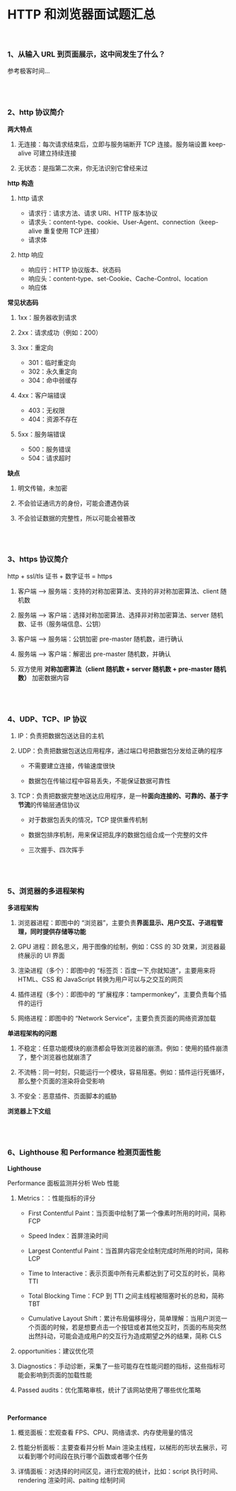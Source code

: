 # HTTP 和浏览器面试题汇总

</br>

### 1、从输入 URL 到页面展示，这中间发生了什么？

参考极客时间...

</br>
</br>

### 2、http 协议简介

**两大特点**

1. 无连接：每次请求结束后，立即与服务端断开 TCP 连接。服务端设置 keep-alive 可建立持续连接

2. 无状态：是指第二次来，你无法识别它曾经来过

**http 构造**

1. http 请求

    - 请求行：请求方法、请求 URI、HTTP 版本协议
    - 请求头：content-type、cookie、User-Agent、connection（keep-alive 重复使用 TCP 连接）
    - 请求体

1. http 响应

    - 响应行：HTTP 协议版本、状态码
    - 响应头：content-type、set-Cookie、Cache-Control、location
    - 响应体

**常见状态码**

1. 1xx：服务器收到请求

2. 2xx：请求成功（例如：200）

3. 3xx：重定向

    - 301：临时重定向
    - 302：永久重定向
    - 304：命中弱缓存

4. 4xx：客户端错误

    - 403：无权限
    - 404：资源不存在

5. 5xx：服务端错误

    - 500：服务错误
    - 504：请求超时

**缺点**

1. 明文传输，未加密

2. 不会验证通讯方的身份，可能会遭遇伪装

3. 不会验证数据的完整性，所以可能会被篡改

</br>
</br>

### 3、https 协议简介

http + ssl/tls 证书 + 数字证书 = https

1. 客户端 ——> 服务端：支持的对称加密算法、支持的非对称加密算法、client 随机数

2. 服务端 ——> 客户端：选择对称加密算法、选择非对称加密算法、server 随机数、证书（服务端信息、公钥）

3. 客户端 ——> 服务端：公钥加密 pre-master 随机数，进行确认

4. 服务端 ——> 客户端：解密出 pre-master 随机数，并确认

5. 双方使用 **对称加密算法（client 随机数 + server 随机数 + pre-master 随机数）** 加密数据内容

</br>
</br>

### 4、UDP、TCP、IP 协议

1. IP：负责把数据包送达目的主机

2. UDP：负责把数据包送达应用程序，通过端口号把数据包分发给正确的程序

    - 不需要建立连接，传输速度很快

    - 数据包在传输过程中容易丢失，不能保证数据可靠性

3. TCP：负责把数据完整地送达应用程序，是一种**面向连接的、可靠的、基于字节流**的传输层通信协议

    - 对于数据包丢失的情况，TCP 提供重传机制

    - 数据包排序机制，用来保证把乱序的数据包组合成一个完整的文件

    - 三次握手、四次挥手

</br>
</br>

### 5、浏览器的多进程架构

**多进程架构**

1. 浏览器进程：即图中的 “浏览器”，主要负责**界面显示、用户交互、子进程管理，同时提供存储等功能**

2. GPU 进程：顾名思义，用于图像的绘制，例如：CSS 的 3D 效果，浏览器最终展示的 UI 界面

3. 渲染进程（多个）：即图中的 “标签页：百度一下,你就知道”，主要用来将 HTML、CSS 和 JavaScript 转换为用户可以与之交互的网页

4. 插件进程（多个）：即图中的 “扩展程序：tampermonkey”，主要负责每个插件的运行

5. 网络进程：即图中的 “Network Service”，主要负责页面的网络资源加载

**单进程架构的问题**

1. 不稳定：任意功能模块的崩溃都会导致浏览器的崩溃。例如：使用的插件崩溃了，整个浏览器也就崩溃了

2. 不流畅：同一时刻，只能运行一个模块，容易阻塞。例如：插件运行死循环，那么整个页面的渲染将会受影响

3. 不安全：恶意插件、页面脚本的威胁

**浏览器上下文组**

</br>
</br>

### 6、Lighthouse 和 Performance 检测页面性能

**Lighthouse**

Performance 面板监测并分析 Web 性能

1. Metrics：：性能指标的评分

    - First Contentful Paint：当页面中绘制了第一个像素时所用的时间，简称 FCP

    - Speed Index：首屏渲染时间

    - Largest Contentful Paint：当首屏内容完全绘制完成时所用的时间，简称 LCP

    - Time to Interactive：表示页面中所有元素都达到了可交互的时长，简称 TTI

    - Total Blocking Time：FCP 到 TTI 之间主线程被阻塞时长的总和，简称 TBT

    - Cumulative Layout Shift：累计布局偏移得分，简单理解：当用户浏览一个页面的时候，若是想要点击一个按钮或者其他交互时，页面的布局突然出然抖动，可能会造成用户的交互行为造成期望之外的结果，简称 CLS

2. opportunities：建议优化项

3. Diagnostics：手动诊断，采集了一些可能存在性能问题的指标，这些指标可能会影响到页面的加载性能

4. Passed audits：优化策略审核，统计了该网站使用了哪些优化策略

</br>

**Performance**

1. 概览面板：宏观查看 FPS、CPU、网络请求、内存使用量的情况

2. 性能分析面板：主要查看并分析 Main 渲染主线程，以梯形的形状去展示，可以看到哪个时间段在执行哪个函数或者哪个任务

3. 详情面板：对选择的时间区见，进行宏观的统计，比如：script 执行时间、rendering 渲染时间、paiting 绘制时间

</br>
</br>
